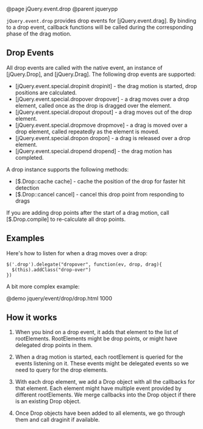 @page jQuery.event.drop
@parent jquerypp

`jQuery.event.drop` provides drop events for [jQuery.event.drag]. By binding to a 
drop event, callback functions will be called during the corresponding phase of the drag motion.
 
## Drop Events

All drop events are called with the native event, an instance of [jQuery.Drop], and [jQuery.Drag]. The following
drop events are supported:

* [jQuery.event.special.dropinit dropinit] - the drag motion is started, drop positions are calculated.
* [jQuery.event.special.dropover dropover] - a drag moves over a drop element, called once as the drop is dragged over the element.
* [jQuery.event.special.dropout dropout] - a drag moves out of the drop element.
* [jQuery.event.special.dropmove dropmove] - a drag is moved over a drop element, called repeatedly as the element is moved.
* [jQuery.event.special.dropon dropon] - a drag is released over a drop element.
* [jQuery.event.special.dropend dropend] - the drag motion has completed.

A drop instance supports the following methods:

* [$.Drop::cache cache] - cache the position of the drop for faster hit detection
* [$.Drop::cancel cancel] - cancel this drop point from responding to drags

If you are adding drop points after the start of a drag motion, call [$.Drop.compile] to
re-calculate all drop points.

## Examples

Here's how to listen for when a drag moves over a drop:

    $('.drop').delegate("dropover", function(ev, drop, drag){
      $(this).addClass("drop-over")
    })

A bit more complex example:

@demo jquery/event/drop/drop.html 1000


## How it works

1. When you bind on a drop event, it adds that element to the list of rootElements.
  RootElements might be drop points, or might have delegated drop points in them.

2. When a drag motion is started, each rootElement is queried for the events listening on it.
  These events might be delegated events so we need to query for the drop elements.

3. With each drop element, we add a Drop object with all the callbacks for that element.
  Each element might have multiple event provided by different rootElements.  We merge
  callbacks into the Drop object if there is an existing Drop object.

4. Once Drop objects have been added to all elements, we go through them and call draginit
  if available.

